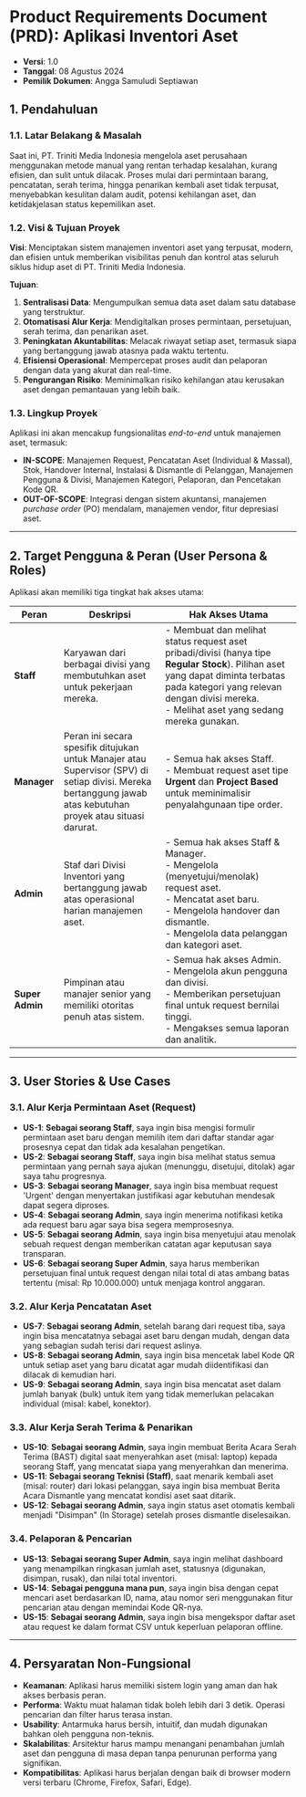 # Product Requirements Document (PRD): Aplikasi Inventori Aset

- **Versi**: 1.0
- **Tanggal**: 08 Agustus 2024
- **Pemilik Dokumen**: Angga Samuludi Septiawan

## 1. Pendahuluan

### 1.1. Latar Belakang & Masalah
Saat ini, PT. Triniti Media Indonesia mengelola aset perusahaan menggunakan metode manual yang rentan terhadap kesalahan, kurang efisien, dan sulit untuk dilacak. Proses mulai dari permintaan barang, pencatatan, serah terima, hingga penarikan kembali aset tidak terpusat, menyebabkan kesulitan dalam audit, potensi kehilangan aset, dan ketidakjelasan status kepemilikan aset.

### 1.2. Visi & Tujuan Proyek
**Visi**: Menciptakan sistem manajemen inventori aset yang terpusat, modern, dan efisien untuk memberikan visibilitas penuh dan kontrol atas seluruh siklus hidup aset di PT. Triniti Media Indonesia.

**Tujuan**:
1.  **Sentralisasi Data**: Mengumpulkan semua data aset dalam satu database yang terstruktur.
2.  **Otomatisasi Alur Kerja**: Mendigitalkan proses permintaan, persetujuan, serah terima, dan penarikan aset.
3.  **Peningkatan Akuntabilitas**: Melacak riwayat setiap aset, termasuk siapa yang bertanggung jawab atasnya pada waktu tertentu.
4.  **Efisiensi Operasional**: Mempercepat proses audit dan pelaporan dengan data yang akurat dan real-time.
5.  **Pengurangan Risiko**: Meminimalkan risiko kehilangan atau kerusakan aset dengan pemantauan yang lebih baik.

### 1.3. Lingkup Proyek
Aplikasi ini akan mencakup fungsionalitas _end-to-end_ untuk manajemen aset, termasuk:
-   **IN-SCOPE**: Manajemen Request, Pencatatan Aset (Individual & Massal), Stok, Handover Internal, Instalasi & Dismantle di Pelanggan, Manajemen Pengguna & Divisi, Manajemen Kategori, Pelaporan, dan Pencetakan Kode QR.
-   **OUT-OF-SCOPE**: Integrasi dengan sistem akuntansi, manajemen _purchase order_ (PO) mendalam, manajemen vendor, fitur depresiasi aset.

---

## 2. Target Pengguna & Peran (User Persona & Roles)

Aplikasi akan memiliki tiga tingkat hak akses utama:

| Peran         | Deskripsi                                                                                                                                                      | Hak Akses Utama                                                                                                                                                                                                                            |
| ------------- | -------------------------------------------------------------------------------------------------------------------------------------------------------------- | ------------------------------------------------------------------------------------------------------------------------------------------------------------------------------------------------------------------------------------------ |
| **Staff**     | Karyawan dari berbagai divisi yang membutuhkan aset untuk pekerjaan mereka.                                                                                      | - Membuat dan melihat status request aset pribadi/divisi (hanya tipe **Regular Stock**). Pilihan aset yang dapat diminta terbatas pada kategori yang relevan dengan divisi mereka.<br>- Melihat aset yang sedang mereka gunakan. |
| **Manager**   | Peran ini secara spesifik ditujukan untuk Manajer atau Supervisor (SPV) di setiap divisi. Mereka bertanggung jawab atas kebutuhan proyek atau situasi darurat. | - Semua hak akses Staff.<br>- Membuat request aset tipe **Urgent** dan **Project Based** untuk meminimalisir penyalahgunaan tipe order.                                                           |
| **Admin**     | Staf dari Divisi Inventori yang bertanggung jawab atas operasional harian manajemen aset.                                                                        | - Semua hak akses Staff & Manager.<br>- Mengelola (menyetujui/menolak) request aset.<br>- Mencatat aset baru.<br>- Mengelola handover dan dismantle.<br>- Mengelola data pelanggan dan kategori aset. |
| **Super Admin** | Pimpinan atau manajer senior yang memiliki otoritas penuh atas sistem.                                                                                           | - Semua hak akses Admin.<br>- Mengelola akun pengguna dan divisi.<br>- Memberikan persetujuan final untuk request bernilai tinggi.<br>- Mengakses semua laporan dan analitik.                       |

---

## 3. User Stories & Use Cases

### 3.1. Alur Kerja Permintaan Aset (Request)
-   **US-1**: **Sebagai seorang Staff**, saya ingin bisa mengisi formulir permintaan aset baru dengan memilih item dari daftar standar agar prosesnya cepat dan tidak ada kesalahan pengetikan.
-   **US-2**: **Sebagai seorang Staff**, saya ingin bisa melihat status semua permintaan yang pernah saya ajukan (menunggu, disetujui, ditolak) agar saya tahu progresnya.
-   **US-3**: **Sebagai seorang Manager**, saya ingin bisa membuat request 'Urgent' dengan menyertakan justifikasi agar kebutuhan mendesak dapat segera diproses.
-   **US-4**: **Sebagai seorang Admin**, saya ingin menerima notifikasi ketika ada request baru agar saya bisa segera memprosesnya.
-   **US-5**: **Sebagai seorang Admin**, saya ingin bisa menyetujui atau menolak sebuah request dengan memberikan catatan agar keputusan saya transparan.
-   **US-6**: **Sebagai seorang Super Admin**, saya harus memberikan persetujuan final untuk request dengan nilai total di atas ambang batas tertentu (misal: Rp 10.000.000) untuk menjaga kontrol anggaran.

### 3.2. Alur Kerja Pencatatan Aset
-   **US-7**: **Sebagai seorang Admin**, setelah barang dari request tiba, saya ingin bisa mencatatnya sebagai aset baru dengan mudah, dengan data yang sebagian sudah terisi dari request aslinya.
-   **US-8**: **Sebagai seorang Admin**, saya ingin bisa mencetak label Kode QR untuk setiap aset yang baru dicatat agar mudah diidentifikasi dan dilacak di kemudian hari.
-   **US-9**: **Sebagai seorang Admin**, saya ingin bisa mencatat aset dalam jumlah banyak (bulk) untuk item yang tidak memerlukan pelacakan individual (misal: kabel, konektor).

### 3.3. Alur Kerja Serah Terima & Penarikan
-   **US-10**: **Sebagai seorang Admin**, saya ingin membuat Berita Acara Serah Terima (BAST) digital saat menyerahkan aset (misal: laptop) kepada seorang Staff, yang mencatat siapa yang menyerahkan dan menerima.
-   **US-11**: **Sebagai seorang Teknisi (Staff)**, saat menarik kembali aset (misal: router) dari lokasi pelanggan, saya ingin bisa membuat Berita Acara Dismantle yang mencatat kondisi aset saat ditarik.
-   **US-12**: **Sebagai seorang Admin**, saya ingin status aset otomatis kembali menjadi "Disimpan" (In Storage) setelah proses dismantle diselesaikan.

### 3.4. Pelaporan & Pencarian
-   **US-13**: **Sebagai seorang Super Admin**, saya ingin melihat dashboard yang menampilkan ringkasan jumlah aset, statusnya (digunakan, disimpan, rusak), dan nilai total inventori.
-   **US-14**: **Sebagai pengguna mana pun**, saya ingin bisa dengan cepat mencari aset berdasarkan ID, nama, atau nomor seri menggunakan fitur pencarian atau dengan memindai Kode QR-nya.
-   **US-15**: **Sebagai seorang Admin**, saya ingin bisa mengekspor daftar aset atau request ke dalam format CSV untuk keperluan pelaporan offline.

---

## 4. Persyaratan Non-Fungsional

-   **Keamanan**: Aplikasi harus memiliki sistem login yang aman dan hak akses berbasis peran.
-   **Performa**: Waktu muat halaman tidak boleh lebih dari 3 detik. Operasi pencarian dan filter harus terasa instan.
-   **Usability**: Antarmuka harus bersih, intuitif, dan mudah digunakan bahkan oleh pengguna non-teknis.
-   **Skalabilitas**: Arsitektur harus mampu menangani penambahan jumlah aset dan pengguna di masa depan tanpa penurunan performa yang signifikan.
-   **Kompatibilitas**: Aplikasi harus berjalan dengan baik di browser modern versi terbaru (Chrome, Firefox, Safari, Edge).